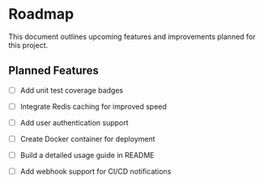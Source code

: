 # Roadmap

This document outlines upcoming features and improvements planned for this project.

## Planned Features

- [ ] Add unit test coverage badges
- [ ] Integrate Redis caching for improved speed
- [ ] Add user authentication support
- [ ] Create Docker container for deployment
- [ ] Build a detailed usage guide in README
- [ ] Add webhook support for CI/CD notifications

